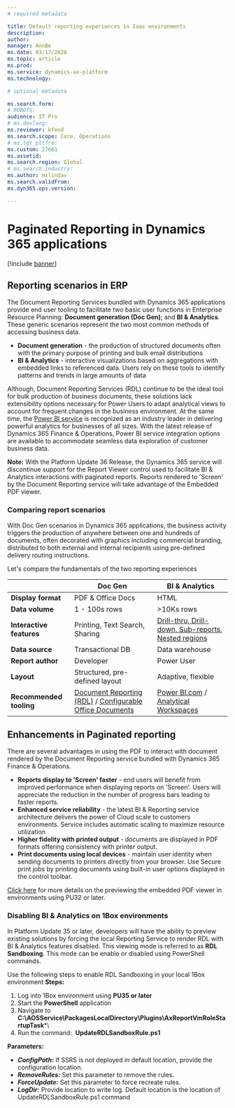 ```yaml
---
# required metadata

title: Default reporting experiences in Iaas environments
description:  
author: 
manager: AnnBe
ms.date: 03/17/2020
ms.topic: article
ms.prod: 
ms.service: dynamics-ax-platform
ms.technology: 

# optional metadata

ms.search.form: 
# ROBOTS: 
audience: IT Pro
# ms.devlang: 
ms.reviewer: kfend
ms.search.scope: Core, Operations
# ms.tgt_pltfrm: 
ms.custom: 27661
ms.assetid: 
ms.search.region: Global
# ms.search.industry: 
ms.author: milindav
ms.search.validFrom: 
ms.dyn365.ops.version: 

---
```


# Paginated Reporting in Dynamics 365 applications

[!include [banner](../includes/banner.md)]

## Reporting scenarios in ERP
The Document Reporting Services bundled with Dynamics 365 applications provide end user tooling to facilitate two basic user functions in Enterprise Resource Planning:  **Document generation (Doc Gen)**; and **BI & Analytics**.  These generic scenarios represent the two most common methods of accessing business data.

- **Document generation** - the production of structured documents often with the primary purpose of printing and bulk email distributions
- **BI & Analytics** - interactive visualizations based on aggregations with embedded links to referenced data.  Users rely on these tools to identify patterns and trends in large amounts of data

Although, Document Reporting Services (RDL) continue to be the ideal tool for bulk production of business documents, these solutions lack extensibility options necessary for Power Users to adapt analytical views to account for frequent changes in the business environment.  At the same time, the [Power BI service](https://docs.microsoft.com/en-us/power-bi/fundamentals/power-bi-overview) is recognized as an industry leader in delivering powerful analytics for businesses of all sizes.  With the latest release of Dynamics 365 Finance & Operations, Power BI service integration options are available to accommodate seamless data exploration of customer business data.

**Note:**  With the Platform Update 36 Release, the Dynamics 365 service will discontinue support for the Report Viewer control used to facilitate BI & Analytics interactions with paginated reports.  Reports rendered to 'Screen' by the Document Reporting service will take advantage of the Embedded PDF viewer.

### Comparing report scenarios
With Doc Gen scenarios in Dynamics 365 applications, the business activity triggers the production of anywhere between one and hundreds of documents, often decorated with graphics including commercial branding, distributed to both external and internal recipients using pre-defined delivery routing instructions.

Let's compare the fundamentals of the two reporting experiences

|                           |         **Doc Gen**        |    **BI & Analytics**    |
|---------------------------|----------------------------|--------------------------|
| **Display format**        |      PDF & Office Docs     |            HTML          |
| **Data volume**           |        1 - 100s rows       |        >10Ks rows        |
| **Interactive features**      |        Printing, Text Search, Sharing       |        [Drill-thru, Drill-down, Sub-reports, Nested regions](https://docs.microsoft.com/en-us/sql/reporting-services/report-design/drillthrough-drilldown-subreports-and-nested-data-regions?view=sql-server-ver15)         |
| **Data source**        |      Transactional DB     |            Data warehouse          |
| **Report author**           |        Developer       |        Power User        |
| **Layout**      |        Structured, pre-defined layout       |        Adaptive, flexible         |
| **Recommended tooling**           |        [Document Reporting (RDL)](https://docs.microsoft.com/en-us/dynamics365/fin-ops-core/dev-itpro/analytics/document-reporting-services?toc=/dynamics365/commerce/toc.json) / [Configurable Office Documents](https://docs.microsoft.com/en-us/dynamics365/fin-ops-core/dev-itpro/analytics/general-electronic-reporting?toc=/dynamics365/commerce/toc.json)       |      [Power BI.com](https://docs.microsoft.com/en-us/dynamics365/fin-ops-core/dev-itpro/analytics/power-bi-integration?toc=/dynamics365/commerce/toc.json) / [Analytical Workspaces](https://docs.microsoft.com/en-us/dynamics365/fin-ops-core/dev-itpro/analytics/embed-power-bi-workspaces?toc=/dynamics365/commerce/toc.json)     |


## Enhancements in Paginated reporting
There are several advantages in using the PDF to interact with document rendered by the Document Reporting service bundled with Dynamics 365 Finance & Operations.  

- **Reports display to 'Screen' faster** - end users will benefit from improved performance when displaying reports on 'Screen'.  Users will appreciate the reduction in the number of progress bars leading to faster reports.
- **Enhanced service reliability** - the latest BI & Reporting service architecture delivers the power of Cloud scale to customers environments.  Service includes automatic scaling to maximize resource utilization
- **Higher fidelity with printed output** - documents are displayed in PDF formats offering consistency with printer output.  
- **Print documents using local devices** - maintain user identity when sending documents to printers directly from your browser.  Use Secure print jobs by printing documents using built-in user options displayed in the control toolbar.

[Click here](https://docs.microsoft.com/en-us/dynamics365/fin-ops-core/dev-itpro/analytics/preview-pdf-documents) for more details on the previewing the embedded PDF viewer in environments using PU32 or later.  

### Disabling BI & Analytics on 1Box environments
In Platform Update 35 or later, developers will have the ability to preview existing solutions by forcing the local Reporting Service to render RDL with BI & Analytics features disabled.  This viewing mode is referred to as **RDL Sandboxing**.  This mode can be enable or disabled using PowerShell commands.

Use the following steps to enable RDL Sandboxing in your local 1Box environment
**Steps:**
1) Log into 1Box environment using **PU35 or later**
2) Start the **PowerShell** application
3) Navigate to **C:\AOSService\PackagesLocalDirectory\Plugins\AxReportVmRoleStartupTask***\
4) Run the command:  **UpdateRDLSandboxRule.ps1**

**Parameters:**
-	***ConfigPath:*** If SSRS is not deployed in default location, provide the configuration location.
-	***RemoveRules:*** Set this parameter to remove the rules.
-	***ForceUpdate:*** Set this parameter to force recreate rules. 
-	***LogDir:*** Provide location to write log. Default location is the location of UpdateRDLSandboxRule.ps1 command
